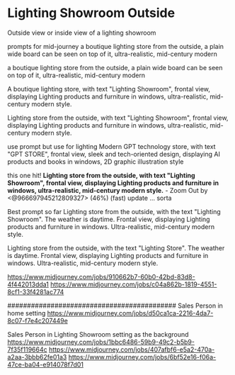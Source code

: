 # Lighting Showroom Outside
Outside view or inside view of a lighting showroom


prompts for mid-journey
a boutique lighting store from the outside, a plain wide board can be seen on top of it, ultra-realistic, mid-century modern

a boutique lighting store from the outside, a plain wide board can be seen on top of it, ultra-realistic, mid-century modern

A boutique lighting store, with text "Lighting Showroom", frontal view, displaying Lighting products and furniture in windows, ultra-realistic, mid-century modern style. 

Lighting store from the outside, with text "Lighting Showroom", frontal view, displaying Lighting products and furniture in windows, ultra-realistic, mid-century modern style.

use prompt but use for lighting
Modern GPT technology store, with text "GPT STORE", frontal view, sleek and tech-oriented design, displaying AI products and books in windows, 2D graphic illustration style

this one hit!
**Lighting store from the outside, with text "Lighting Showroom", frontal view, displaying Lighting products and furniture in windows, ultra-realistic, mid-century modern style.** - Zoom Out by <@966697945212809327> (46%) (fast) update ... sorta

Best prompt so far
Lighting store from the outside, with the text "Lighting Showroom". The weather is daytime. Frontal view, displaying Lighting products and furniture in windows. Ultra-realistic, mid-century modern style.


Lighting store from the outside, with the text "Lighting Store". The weather is daytime. Frontal view, displaying Lighting products and furniture in windows. Ultra-realistic, mid-century modern style. 


https://www.midjourney.com/jobs/910662b7-60b0-42bd-83d8-4f442013dda1
https://www.midjourney.com/jobs/c04a862b-1819-4551-8cf1-33f4281ac774



###########################################
Sales Person in home setting
https://www.midjourney.com/jobs/d50ca1ca-2216-4da7-8c07-f7e4c207449e

Sales Person in Lighting Showroom setting as the background
https://www.midjourney.com/jobs/1bbc6486-59b9-49c2-b5b9-7f35f119664c
https://www.midjourney.com/jobs/407afbf6-e5a2-470a-a2aa-3bbb62fe01a3
https://www.midjourney.com/jobs/6bf52e16-f06a-47ce-ba04-e914078f7d01




